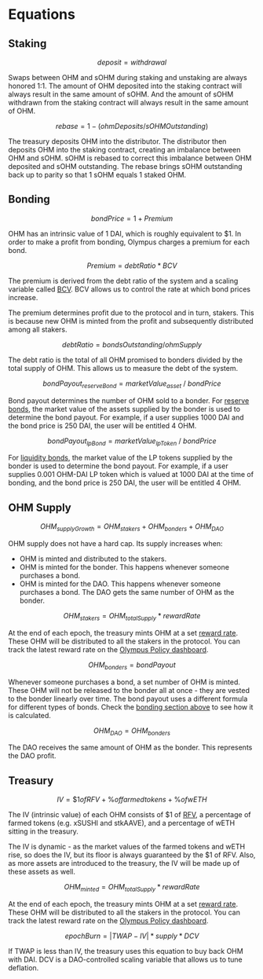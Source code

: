 # Equations

## Staking

$$
deposit = withdrawal
$$

Swaps between OHM and sOHM during staking and unstaking are always honored 1:1.
The amount of OHM deposited into the staking contract will always result in the
same amount of sOHM. And the amount of sOHM withdrawn from the staking contract
will always result in the same amount of OHM.

$$
rebase = 1 - ( ohmDeposits / sOHMOutstanding )
$$

The treasury deposits OHM into the distributor. The distributor then deposits
OHM into the staking contract, creating an imbalance between OHM and sOHM. sOHM
is rebased to correct this imbalance between OHM deposited and sOHM outstanding.
The rebase brings sOHM outstanding back up to parity so that 1 sOHM equals 1
staked OHM.

## Bonding

$$
bond Price = 1 + Premium
$$

OHM has an intrinsic value of 1 DAI, which is roughly equivalent to $1. In order to make a profit from bonding, Olympus charges a premium for each bond.

$$
Premium = debt Ratio * BCV
$$

The premium is derived from the debt ratio of the system and a scaling variable called [BCV](https://docs.olympusdao.finance/references/glossary#bcv). BCV allows us to control the rate at which bond prices increase.

The premium determines profit due to the protocol and in turn, stakers. This is because new OHM is minted from the profit and subsequently distributed among all stakers.

$$
debt Ratio = bondsOutstanding/ohmSupply
$$

The debt ratio is the total of all OHM promised to bonders divided by the total
supply of OHM. This allows us to measure the debt of the system.

$$
bondPayout_{reserveBond} = marketValue_{asset}\ /\ bondPrice
$$

Bond payout determines the number of OHM sold to a bonder. For [reserve bonds](https://docs.olympusdao.finance/references/glossary#reserve-bonds), the market value of the assets supplied by the bonder is used to determine the bond payout. For example, if a user supplies 1000 DAI and the bond price is 250 DAI, the user will be entitled 4 OHM.

$$
bondPayout_{lpBond} = marketValue_{lpToken}\ /\ bondPrice
$$

For [liquidity bonds](https://docs.olympusdao.finance/references/glossary#liquidity-bonds), the market value of the LP tokens supplied by the bonder is used to determine the bond payout. For example, if a user supplies 0.001 OHM-DAI LP token which is valued at 1000 DAI at the time of bonding, and the bond price is 250 DAI, the user will be entitled 4 OHM.

## OHM Supply

$$
OHM_{supplyGrowth} = OHM_{stakers} + OHM_{bonders} + OHM_{DAO}
$$

OHM supply does not have a hard cap. Its supply increases when:

- OHM is minted and distributed to the stakers.
- OHM is minted for the bonder. This happens whenever someone purchases a bond.
- OHM is minted for the DAO. This happens whenever someone purchases a bond. The DAO gets the same number of OHM as the bonder.

$$
OHM_{stakers} = OHM_{totalSupply} * rewardRate
$$

At the end of each epoch, the treasury mints OHM at a set [reward rate](https://docs.olympusdao.finance/references/glossary#reward-rate). These OHM will be distributed to all the stakers in the protocol. You can track the latest reward rate on the [Olympus Policy dashboard](https://dune.xyz/shadow/Olympus-Policy).

$$
OHM_{bonders} = bondPayout
$$

Whenever someone purchases a bond, a set number of OHM is minted. These OHM will not be released to the bonder all at once - they are vested to the bonder linearly over time. The bond payout uses a different formula for different types of bonds. Check the [bonding section above](#bonding) to see how it is calculated.

$$
OHM_{DAO} = OHM_{bonders}
$$

The DAO receives the same amount of OHM as the bonder. This represents the DAO profit.

## Treasury

$$
IV = \$1 of RFV + \% of farmed tokens + \% of wETH
$$

The IV (intrinsic value) of each OHM consists of $1 of [RFV](https://docs.olympusdao.finance/references/glossary#rfv), a percentage of farmed tokens (e.g. xSUSHI and stkAAVE), and a percentage of wETH sitting in the treasury.

The IV is dynamic - as the market values of the farmed tokens and wETH rise, so does the IV, but its floor is always guaranteed by the $1 of RFV. Also, as more assets are introduced to the treasury, the IV will be made up of these assets as well.

$$
OHM_{minted} = OHM_{totalSupply} * rewardRate
$$

At the end of each epoch, the treasury mints OHM at a set [reward rate](https://docs.olympusdao.finance/references/glossary#reward-rate). These OHM will be distributed to all the stakers in the protocol. You can track the latest reward rate on the [Olympus Policy dashboard](https://dune.xyz/shadow/Olympus-Policy).

$$
epochBurn=|TWAP-IV|*supply*DCV
$$

If TWAP is less than IV, the treasury uses this equation to buy back OHM with DAI. DCV is a DAO-controlled scaling variable that allows us to
tune deflation.
